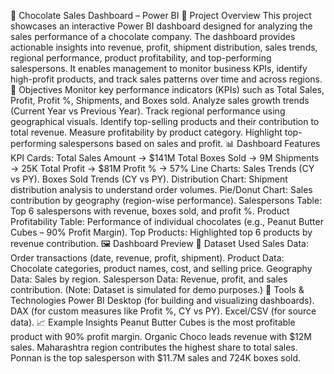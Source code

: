 🍫 Chocolate Sales Dashboard – Power BI
📌 Project Overview
This project showcases an interactive Power BI dashboard designed for analyzing the sales performance of a chocolate company.
The dashboard provides actionable insights into revenue, profit, shipment distribution, sales trends, regional performance, product profitability, and top-performing salespersons.
It enables management to monitor business KPIs, identify high-profit products, and track sales patterns over time and across regions.
🎯 Objectives
Monitor key performance indicators (KPIs) such as Total Sales, Profit, Profit %, Shipments, and Boxes sold.
Analyze sales growth trends (Current Year vs Previous Year).
Track regional performance using geographical visuals.
Identify top-selling products and their contribution to total revenue.
Measure profitability by product category.
Highlight top-performing salespersons based on sales and profit.
📊 Dashboard Features
KPI Cards:
Total Sales Amount → $141M
Total Boxes Sold → 9M
Shipments → 25K
Total Profit → $81M
Profit % → 57%
Line Charts:
Sales Trends (CY vs PY).
Boxes Sold Trends (CY vs PY).
Distribution Chart:
Shipment distribution analysis to understand order volumes.
Pie/Donut Chart:
Sales contribution by geography (region-wise performance).
Salespersons Table:
Top 6 salespersons with revenue, boxes sold, and profit %.
Product Profitability Table:
Performance of individual chocolates (e.g., Peanut Butter Cubes – 90% Profit Margin).
Top Products:
Highlighted top 6 products by revenue contribution.
🖼 Dashboard Preview
📂 Dataset Used
Sales Data: Order transactions (date, revenue, profit, shipment).
Product Data: Chocolate categories, product names, cost, and selling price.
Geography Data: Sales by region.
Salesperson Data: Revenue, profit, and sales contribution.
(Note: Dataset is simulated for demo purposes.)
🚀 Tools & Technologies
Power BI Desktop (for building and visualizing dashboards).
DAX (for custom measures like Profit %, CY vs PY).
Excel/CSV (for source data).
📈 Example Insights
Peanut Butter Cubes is the most profitable product with 90% profit margin.
Organic Choco leads revenue with $12M sales.
Maharashtra region contributes the highest share to total sales.
Ponnan is the top salesperson with $11.7M sales and 724K boxes sold.

